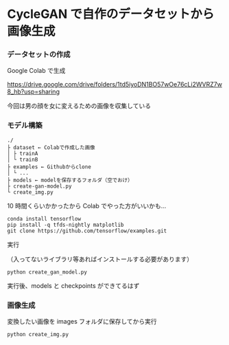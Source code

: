 # CycleGAN で自作のデータセットから画像生成

### データセットの作成

Google Colab で生成

https://drive.google.com/drive/folders/1td5iyoDN1BO57wOe76cLi2WVRZ7w8_hb?usp=sharing

今回は男の顔を女に変えるための画像を収集している

### モデル構築

```
./
├ dataset ← Colabで作成した画像
│ ├ trainA
│ └ trainB
├ examples ← Githubからclone
│ └ ...
├ models ← modelを保存するフォルダ（空でおけ）
├ create-gan-model.py
└ create_img.py
```

10 時間くらいかかったから Colab でやった方がいいかも...

```
conda install tensorflow
pip install -q tfds-nightly matplotlib
git clone https://github.com/tensorflow/examples.git
```

実行

（入ってないライブラリ等あればインストールする必要があります）

```
python create_gan_model.py
```

実行後、models と checkpoints ができてるはず

### 画像生成

変換したい画像を images フォルダに保存してから実行

```
python create_img.py
```
